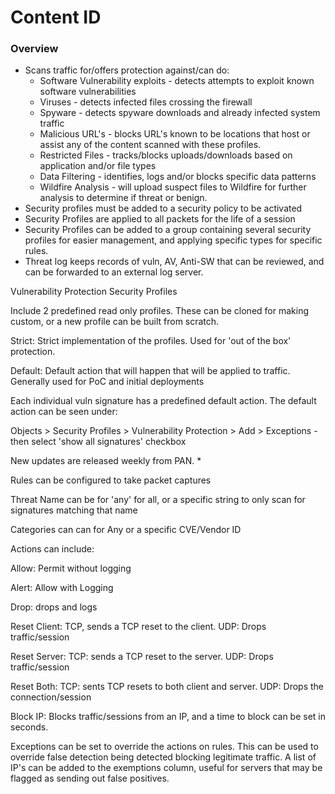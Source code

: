 # Content ID

### Overview
* Scans traffic for/offers protection against/can do:
    * Software Vulnerability exploits - detects attempts to exploit known software vulnerabilities
    * Viruses - detects infected files crossing the firewall
    * Spyware - detects spyware downloads and already infected system traffic
    * Malicious URL's - blocks URL's known to be locations that host or assist any of the content scanned with these profiles.
    * Restricted Files - tracks/blocks uploads/downloads based on application and/or file types
    * Data Filtering - identifies, logs and/or blocks specific data patterns
    * Wildfire Analysis - will upload suspect files to Wildfire for further analysis to determine if threat or benign.
* Security profiles must be added to a security policy to be activated
* Security Profiles are applied to all packets for the life of a session
* Security Profiles can be added to a group containing several security profiles for easier management, and applying specific types for specific rules.
* Threat log keeps records of vuln, AV, Anti-SW that can be reviewed, and can be forwarded to an external log server.

Vulnerability Protection Security Profiles

Include 2 predefined read only profiles. These can be cloned for making custom, or a new profile can be built from scratch.

Strict: Strict implementation of the profiles. Used for 'out of the box' protection.

Default: Default action that will happen that will be applied to traffic. Generally used for PoC and initial deployments

Each individual vuln signature has a predefined default action. The default action can be seen under:

Objects > Security Profiles > Vulnerability Protection > Add > Exceptions - then select 'show all signatures' checkbox

New updates are released weekly from PAN. *

Rules can be configured to take packet captures

Threat Name can be for 'any' for all, or a specific string to only scan for signatures matching that name

Categories can can for Any or a specific CVE/Vendor ID

Actions can include:

Allow: Permit without logging

Alert: Allow with Logging

Drop: drops and logs

Reset Client: TCP, sends a TCP reset to the client. UDP: Drops traffic/session

Reset Server: TCP: sends a TCP reset to the server. UDP: Drops traffic/session

Reset Both: TCP: sents TCP resets to both client and server. UDP: Drops the connection/session

Block IP: Blocks traffic/sessions from an IP, and a time to block can be set in seconds.

Exceptions can be set to override the actions on rules. This can be used to override false detection being detected blocking legitimate traffic. A list of IP's can be added to the exemptions column, useful for servers that may be flagged as sending out false positives.
